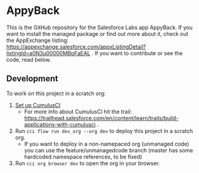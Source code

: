 # AppyBack

This is the GitHub repository for the Salesforce Labs app AppyBack.
If you want to install the managed package or find out more about it, check out the AppExchange listing: https://appexchange.salesforce.com/appxListingDetail?listingId=a0N3u00000MBpFaEAL .
If you want to contribute or see the code, read below.


## Development

To work on this project in a scratch org:

1. [Set up CumulusCI](https://cumulusci.readthedocs.io/en/latest/tutorial.html)
    - For more info about CumulusCI hit the trail: https://trailhead.salesforce.com/en/content/learn/trails/build-applications-with-cumulusci .
2. Run `cci flow run dev_org --org dev` to deploy this project in a scratch org.
    - If you want to deploy in a non-namepaced org (unmanaged code) you can use the feature/unmanagedcode branch (master has some hardcoded namespace references, to be fixed)
3. Run `cci org browser dev` to open the org in your browser.
